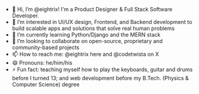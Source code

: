 - 👋 Hi, I’m @eightrix! I'm a Product Designer & Full Stack Software Developer.
- 👀 I’m interested in UI/UX design, Frontend, and Backend development to build scalable apps and solutions that solve real human problems
- 🌱 I’m currently learning Python/Django and the MERN stack
- 💞️ I’m looking to collaborate on open-source, proprietary and community-based projects
- 📫 How to reach me: @eightrix here and @codetwista on X
- 😄 Pronouns: he/him/his
- ⚡ Fun fact: teaching myself how to play the keyboards, guitar and drums before I turned 13; and web development before my B.Tech. (Physics & Computer Science) degree

<!---
eightrix/eightrix is a ✨ special ✨ repository because its `README.md` (this file) appears on your GitHub profile.
You can click the Preview link to take a look at your changes.
--->
